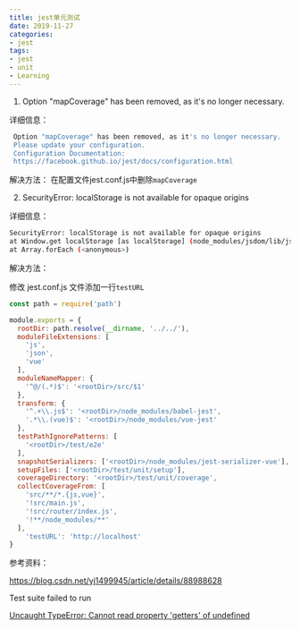 ```yaml
---
title: jest单元测试
date: 2019-11-27
categories:
- jest
tags:
- jest
- unit
- Learning
---
```








1. Option "mapCoverage" has been removed, as it's no longer necessary.

详细信息：

```bash
 Option "mapCoverage" has been removed, as it's no longer necessary.
 Please update your configuration.
 Configuration Documentation:
 https://facebook.github.io/jest/docs/configuration.html
```
解决方法：
在配置文件jest.conf.js中删除`mapCoverage`




2. SecurityError: localStorage is not available for opaque origins

详细信息：

```bash
SecurityError: localStorage is not available for opaque origins
at Window.get localStorage [as localStorage] (node_modules/jsdom/lib/jsdom/browser/Window.js:257:15)
at Array.forEach (<anonymous>)
```
解决方法：

修改 jest.conf.js 文件添加一行`testURL`

```javascript
const path = require('path')

module.exports = {
  rootDir: path.resolve(__dirname, '../../'),
  moduleFileExtensions: [
    'js',
    'json',
    'vue'
  ],
  moduleNameMapper: {
    '^@/(.*)$': '<rootDir>/src/$1'
  },
  transform: {
    '^.+\\.js$': '<rootDir>/node_modules/babel-jest',
    '.*\\.(vue)$': '<rootDir>/node_modules/vue-jest'
  },
  testPathIgnorePatterns: [
    '<rootDir>/test/e2e'
  ],
  snapshotSerializers: ['<rootDir>/node_modules/jest-serializer-vue'],
  setupFiles: ['<rootDir>/test/unit/setup'],
  coverageDirectory: '<rootDir>/test/unit/coverage',
  collectCoverageFrom: [
    'src/**/*.{js,vue}',
    '!src/main.js',
    '!src/router/index.js',
    '!**/node_modules/**'
  ],
	'testURL': 'http://localhost'
}
```



参考资料：

https://blog.csdn.net/yj1499945/article/details/88988628



Test suite failed to run

 [Uncaught TypeError: Cannot read property 'getters' of undefined](https://www.cnblogs.com/ccgyyn/p/10544965.html)